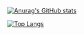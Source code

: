 [![Anurag's GitHub stats](https://github-readme-stats.vercel.app/api?username=krishanu-xc&hide=stars,issues&count_private=true&show_icons=true&theme=dracula)](https://github.com/anuraghazra/github-readme-stats)

[![Top Langs](https://github-readme-stats.vercel.app/api/top-langs/?username=krishanu-xc&layout=compact&langs_count=9&theme=dracula)](https://github.com/anuraghazra/github-readme-stats)

